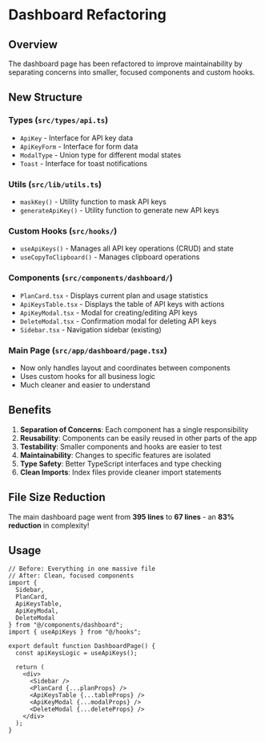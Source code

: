 # Dashboard Refactoring

## Overview
The dashboard page has been refactored to improve maintainability by separating concerns into smaller, focused components and custom hooks.

## New Structure

### Types (`src/types/api.ts`)
- `ApiKey` - Interface for API key data
- `ApiKeyForm` - Interface for form data
- `ModalType` - Union type for different modal states
- `Toast` - Interface for toast notifications

### Utils (`src/lib/utils.ts`)
- `maskKey()` - Utility function to mask API keys
- `generateApiKey()` - Utility function to generate new API keys

### Custom Hooks (`src/hooks/`)
- `useApiKeys()` - Manages all API key operations (CRUD) and state
- `useCopyToClipboard()` - Manages clipboard operations

### Components (`src/components/dashboard/`)
- `PlanCard.tsx` - Displays current plan and usage statistics
- `ApiKeysTable.tsx` - Displays the table of API keys with actions
- `ApiKeyModal.tsx` - Modal for creating/editing API keys
- `DeleteModal.tsx` - Confirmation modal for deleting API keys
- `Sidebar.tsx` - Navigation sidebar (existing)

### Main Page (`src/app/dashboard/page.tsx`)
- Now only handles layout and coordinates between components
- Uses custom hooks for all business logic
- Much cleaner and easier to understand

## Benefits

1. **Separation of Concerns**: Each component has a single responsibility
2. **Reusability**: Components can be easily reused in other parts of the app
3. **Testability**: Smaller components and hooks are easier to test
4. **Maintainability**: Changes to specific features are isolated
5. **Type Safety**: Better TypeScript interfaces and type checking
6. **Clean Imports**: Index files provide cleaner import statements

## File Size Reduction

The main dashboard page went from **395 lines** to **67 lines** - an **83% reduction** in complexity!

## Usage

```tsx
// Before: Everything in one massive file
// After: Clean, focused components
import { 
  Sidebar, 
  PlanCard, 
  ApiKeysTable, 
  ApiKeyModal, 
  DeleteModal 
} from "@/components/dashboard";
import { useApiKeys } from "@/hooks";

export default function DashboardPage() {
  const apiKeysLogic = useApiKeys();
  
  return (
    <div>
      <Sidebar />
      <PlanCard {...planProps} />
      <ApiKeysTable {...tableProps} />
      <ApiKeyModal {...modalProps} />
      <DeleteModal {...deleteProps} />
    </div>
  );
}
``` 